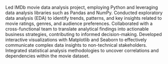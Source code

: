 Led IMDb movie data analysis project, employing Python and leveraging data analysis libraries such as Pandas and NumPy.
Conducted exploratory data analysis (EDA) to identify trends, patterns, and key insights related to movie ratings, genres, and audience preferences.
Collaborated with a cross-functional team to translate analytical findings into actionable business strategies, contributing to informed decision-making.
Developed interactive visualizations with Matplotlib and Seaborn to effectively communicate complex data insights to non-technical stakeholders.
Integrated statistical analysis methodologies to uncover correlations and dependencies within the movie dataset.
